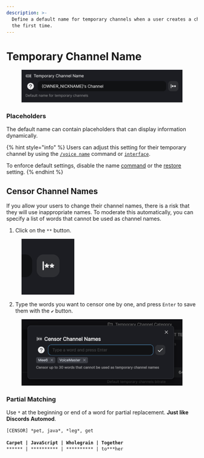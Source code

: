 ```yaml
---
description: >-
  Define a default name for temporary channels when a user creates a channel for
  the first time.
---
```


# Temporary Channel Name

<figure><img src="../../../.gitbook/assets/image.png" alt=""><figcaption></figcaption></figure>

### Placeholders

The default name can contain placeholders that can display information dynamically.

{% hint style="info" %}
Users can adjust this setting for their temporary channel by using the [`/voice name`](../../../commands/voice/name.md) command or [`interface`](../../../commands/interface.md).

To enforce default settings, disable the name [command](../features/restore.md) or the [restore](../features/restore.md) setting.
{% endhint %}

## Censor Channel Names

If you allow your users to change their channel names, there is a risk that they will use inappropriate names. To moderate this automatically, you can specify a list of words that cannot be used as channel names.

1. Click on the `**` button.

<figure><img src="../../../.gitbook/assets/image (1).png" alt=""><figcaption></figcaption></figure>

2. Type the words you want to censor one by one, and press `Enter` to save them with the `✔` button.

<figure><img src="../../../.gitbook/assets/image (2).png" alt=""><figcaption></figcaption></figure>

### Partial Matching <a href="#partial-matching" id="partial-matching"></a>

Use `*` at the beginning or end of a word for partial replacement. **Just like Discords Automod**.

<pre><code>[CENSOR] *pet, java*, *leg*, get
<strong>
</strong><strong>Carpet | JavaScript | Wholegrain | Together
</strong>****** | ********** | ********** | to***her
</code></pre>
